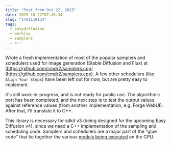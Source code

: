 ```yaml
---
title: "Post from Oct 22, 2025"
date: 2025-10-22T07:45:34
slug: "1761119134"
tags:
  - easydiffusion
  - worklog
  - samplers
  - c++
---
```


Wrote a fresh implementation of most of the popular samplers and schedulers used for image generation (Stable Diffusion and Flux) at [https://github.com/cmdr2/samplers.cpp](https://github.com/cmdr2/samplers.cpp). A few other schedulers (like `Align Your Steps`) have been left out for now, but are pretty easy to implement.

It's still work-in-progress, and is not ready for public use. The algorithmic port has been completed, and the next step is to test the output values against reference values (from another implementation, e.g. Forge WebUI). After that, I'll translate it to C++.

This library is necessary for sdkit v3 (being designed for the upcoming Easy Diffusion v4), since we need a C++ implementation of the sampling and scheduling code. Samplers and schedulers are a major part of the "glue code" that tie together the various [models being executed](https://cmdr2.github.io/notes/2025/10/1760088945/) on the GPU.